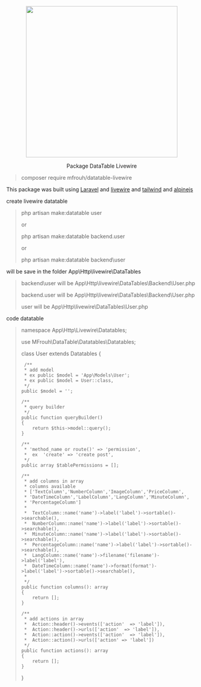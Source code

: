 <p align="center"><a href="https://laravel.com" target="_blank"><img src="https://raw.githubusercontent.com/laravel/art/master/logo-lockup/5%20SVG/2%20CMYK/1%20Full%20Color/laravel-logolockup-cmyk-red.svg" width="400"></a></p>

<p align="center" >Package DataTable Livewire </p>

> composer require mfrouh/datatable-livewire

This package was built using 
[Laravel](https://laravel.com)
and [livewire](https://laravel-livewire.com)
and [tailwind](https://tailwindcss.com)
and [alpinejs](https://github.com/alpinejs/alpine)

create livewire datatable
>php artisan make:datatable user
> 
> or
> 
>php artisan make:datatable backend.user
> 
> or
>
>php artisan make:datatable backend\user

will be save in the folder App\Http\livewire\DataTables

>backend\user  will be App\Http\livewire\DataTables\Backend\User.php
>
>backend.user  will be App\Http\livewire\DataTables\Backend\User.php
> 
>user  will be App\Http\livewire\DataTables\User.php

code datatable 

><?php

namespace App\Http\Livewire\Datatables;

use MFrouh\DataTable\Datatables\Datatables;

class User extends Datatables
{

     /**
     * add model
     * ex public $model = 'App\Models\User';
     * ex public $model = User::class,
     */
    public $model = '';

    /**
     * query builder
     */
    public function queryBuilder()
    {
        return $this->model::query();
    }

    /**
     * 'method_name or route()' => 'permission',
     *  ex  'create' => 'create post',
     */
    public array $tablePermissions = [];

    /**
     * add columns in array
     * columns available
     * ['TextColumn','NumberColumn','ImageColumn','PriceColumn',
     * 'DateTimeColumn','LabelColumn','LangColumn','MinuteColumn',
     * 'PercentageColumn']
     *
     *  TextColumn::name('name')->label('label')->sortable()->searchable(),
     *  NumberColumn::name('name')->label('label')->sortable()->searchable(),
     *  MinuteColumn::name('name')->label('label')->sortable()->searchable(),
     *  PercentageColumn::name('name')->label('label')->sortable()->searchable(),
     *  LangColumn::name('name')->filename('filename')->label('label'),
     *  DateTimeColumn::name('name')->format(format')->label('label')->sortable()->searchable(),
     *
     */
    public function columns(): array
    {
        return [];
    }

    /**
     * add actions in array
     *  Action::header()->events(['action'  => 'label']),
     *  Action::header()->urls(['action'  => 'label']),
     *  Action::action()->events(['action'  => 'label']),
     *  Action::action()->urls(['action' => 'label'])
     */
    public function actions(): array
    {
        return [];
    }
}
